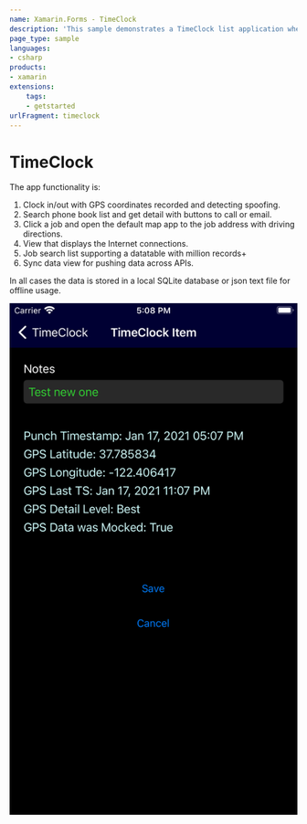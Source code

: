 ```yaml
---
name: Xamarin.Forms - TimeClock
description: 'This sample demonstrates a TimeClock list application where the data is stored and accessed in a local SQLite database (get started)'
page_type: sample
languages:
- csharp
products:
- xamarin
extensions:
    tags:
    - getstarted
urlFragment: timeclock
---
```

# TimeClock

The app functionality is:

1. Clock in/out with GPS coordinates recorded and detecting spoofing.
2. Search phone book list and get detail with buttons to call or email.
3. Click a job and open the default map app to the job address with driving directions.
4. View that displays the Internet connections.
5. Job search list supporting a datatable with million records+
6. Sync data view for pushing data across APIs.

In all cases the data is stored in a local SQLite database or json text file for offline usage.


![Timeclock Application screenshot](Screenshots/PunchDetail.png "Timeclock Application screenshot - Punch Detail")

